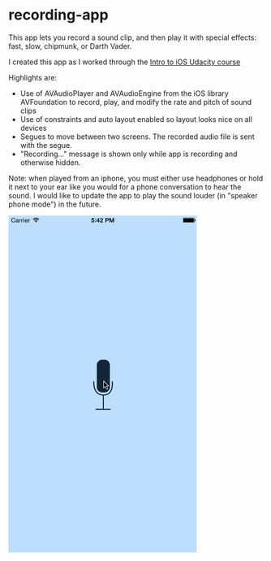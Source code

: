 recording-app
=============

This app lets you record a sound clip, and then play it with special effects: fast, slow, chipmunk, or Darth Vader.

I created this app as I worked through the [Intro to iOS Udacity course](https://www.udacity.com/course/ud585)

Highlights are:
- Use of AVAudioPlayer and AVAudioEngine from the iOS library AVFoundation to record, play, and modify the rate and pitch of sound clips
- Use of constraints and auto layout enabled so layout looks nice on all devices
- Segues to move between two screens.  The recorded audio file is sent with the segue.
- "Recording..." message is shown only while app is recording and otherwise hidden.

Note: when played from an iphone, you must either use headphones or hold it next to your ear like you would for a phone conversation to hear the sound.  I would like to update the app to play the sound louder (in "speaker phone mode") in the future.

![alt tag](https://github.com/racheltho/recording-app/blob/master/ScreenCaps/recording_app.gif)
